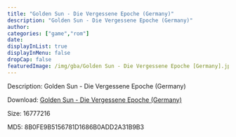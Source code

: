 ```yaml
---
title: "Golden Sun - Die Vergessene Epoche (Germany)"
description: "Golden Sun - Die Vergessene Epoche (Germany)"
author: 
categories: ["game","rom"]
date: 
displayInList: true
displayInMenu: false
dropCap: false
featuredImage: /img/gba/Golden Sun - Die Vergessene Epoche [Germany].jpg
---
```


Description: Golden Sun - Die Vergessene Epoche (Germany)

Download: <a style="text-decoration:underline;" href="https://mega.nz/#!fbAiTQYR!leqLZXiwpl5ZK5o2_NWNKGfFc3DXrZiBx7CDlmiy5s4" target = "_blank" rel = "nofollow" > Golden Sun - Die Vergessene Epoche (Germany)</a>

Size: 16777216

MD5: 8B0FE9B5156781D1686B0ADD2A31B9B3

